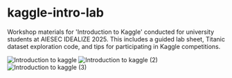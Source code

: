 # kaggle-intro-lab
Workshop materials for 'Introduction to Kaggle' conducted for university students at AIESEC IDEALIZE 2025. This includes a guided lab sheet, Titanic dataset exploration code, and tips for participating in Kaggle competitions.

![Introduction to kaggle](https://github.com/user-attachments/assets/4ee57fe1-2080-4e7f-9ccb-69688413a868)
![Introduction to kaggle (2)](https://github.com/user-attachments/assets/7dd5fa37-3a28-43be-8ddd-eb3bb23db4d8)
![Introduction to kaggle (3)](https://github.com/user-attachments/assets/efcc1ef4-3ef5-4c09-b7c6-b2c9904b76d9)


